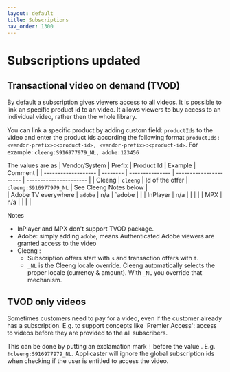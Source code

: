 ```yaml
---
layout: default
title: Subscriptions
nav_order: 1300
---
```


# Subscriptions updated

## Transactional video on demand (TVOD)
By default a subscription gives viewers access to all videos. It is possible to link an specific product id to an video. It allows viewers to buy access to an individual video, rather then the whole library. 

You can link a specific product by adding custom field: `productIds` to the video and enter the product ids according the following format `productIds: <vendor-prefix>:<product-id>, <vendor-prefix>:<product-id>`. For example: `cleeng:S916977979_NL, adobe:123456`

The values are as 
| Vendor/System       | Prefix   | Product Id      | Example                | Comment                |
| ------------------- | -------- | --------------- | ---------------------- | ---------------------- |
| Cleeng              | `cleeng` | Id of the offer | `cleeng:S916977979_NL` | See Cleeng Notes below |  
| Adobe TV everywhere | `adobe`  | n/a             | `adobe                 |                        |
| InPlayer            | n/a      |                 |                        |                        |
| MPX                 | n/a      |                 |                        |                        |

Notes
- InPlayer and MPX don't support TVOD package. 
- Adobe: simply adding `adobe`, means Authenticated Adobe viewers are granted access to the video
- Cleeng :
   -  Subscription offers start with `s` and transaction offers with `t`.
   - `_NL` is the Cleeng locale override. Cleeng automatically selects the proper locale (currency & amount). With `_NL`  you override that mechanism.

## TVOD only videos
Sometimes customers need to pay for a video, even if the customer already has a subscription. E.g. to support concepts like 'Premier Access': access to videos before they are provided to the all subscribers.

This can be done by putting an exclamation mark `!` before the value . E.g. `!cleeng:S916977979_NL`. Applicaster will ignore the global subscription ids when checking if the user is entitled to access the video. 


